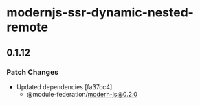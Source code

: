 # modernjs-ssr-dynamic-nested-remote

## 0.1.12

### Patch Changes

- Updated dependencies [fa37cc4]
  - @module-federation/modern-js@0.2.0
